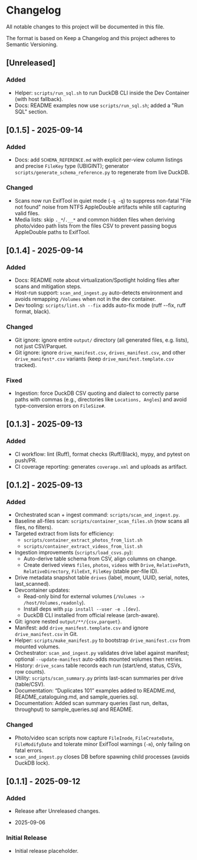 # Changelog

All notable changes to this project will be documented in this file.

The format is based on Keep a Changelog and this project adheres to Semantic Versioning.

## [Unreleased]

### Added

- Helper: `scripts/run_sql.sh` to run DuckDB CLI inside the Dev Container (with host fallback).
- Docs: README examples now use `scripts/run_sql.sh`; added a "Run SQL" section.

## [0.1.5] - 2025-09-14

### Added

- Docs: add `SCHEMA_REFERENCE.md` with explicit per-view column listings and precise `FileKey` type (UBIGINT); generator `scripts/generate_schema_reference.py` to regenerate from live DuckDB.

### Changed

- Scans now run ExifTool in quiet mode (`-q -q`) to suppress non-fatal "File not found" noise from NTFS AppleDouble artifacts while still capturing valid files.
- Media lists: skip `._*`/`.__*` and common hidden files when deriving photo/video path lists from the files CSV to prevent passing bogus AppleDouble paths to ExifTool.

## [0.1.4] - 2025-09-14

### Added

- Docs: README note about virtualization/Spotlight holding files after scans and mitigation steps.
- Host-run support: `scan_and_ingest.py` auto-detects environment and avoids remapping `/Volumes` when not in the dev container.
- Dev tooling: `scripts/lint.sh --fix` adds auto-fix mode (ruff --fix, ruff format, black).

### Changed

- Git ignore: ignore entire `output/` directory (all generated files, e.g. lists), not just CSV/Parquet.
- Git ignore: ignore `drive_manifest.csv`, `drives_manifest.csv`, and other `drive_manifest*.csv` variants (keep `drive_manifest.template.csv` tracked).

### Fixed

- Ingestion: force DuckDB CSV quoting and dialect to correctly parse paths with commas (e.g., directories like `Locations, Angles`) and avoid type-conversion errors on `FileSize#`.

## [0.1.3] - 2025-09-13

### Added

- CI workflow: lint (Ruff), format checks (Ruff/Black), mypy, and pytest on push/PR.
- CI coverage reporting: generates `coverage.xml` and uploads as artifact.

## [0.1.2] - 2025-09-13

### Added

- Orchestrated scan + ingest command: `scripts/scan_and_ingest.py`.
- Baseline all-files scan: `scripts/container_scan_files.sh` (now scans all files, no filters).
- Targeted extract from lists for efficiency:
  - `scripts/container_extract_photos_from_list.sh`
  - `scripts/container_extract_videos_from_list.sh`
- Ingestion improvements (`scripts/load_csvs.py`):
  - Auto-derive table schema from CSV, align columns on change.
  - Create derived views `files`, `photos`, `videos` with `Drive`, `RelativePath`,
    `RelativeDirectory`, `FileExt`, `FileKey` (stable per-file ID).
- Drive metadata snapshot table `drives` (label, mount, UUID, serial, notes, last_scanned).
- Devcontainer updates:
  - Read-only bind for external volumes (`/Volumes -> /host/Volumes,readonly`).
  - Install deps with `pip install --user -e .[dev]`.
  - DuckDB CLI installed from official release (arch-aware).
- Git: ignore nested `output/**/{csv,parquet}`.
- Manifest: add `drive_manifest.template.csv` and ignore `drive_manifest.csv` in Git.
- Helper: `scripts/make_manifest.py` to bootstrap `drive_manifest.csv` from mounted volumes.
- Orchestrator: `scan_and_ingest.py` validates drive label against manifest; optional `--update-manifest` auto-adds mounted volumes then retries.
- History: `drive_scans` table records each run (start/end, status, CSVs, row counts).
- Utility: `scripts/scan_summary.py` prints last-scan summaries per drive (table/CSV).
- Documentation: “Duplicates 101” examples added to README.md, README_cataloguing.md,
  and sample_queries.sql.
- Documentation: Added scan summary queries (last run, deltas, throughput) to sample_queries.sql and README.

### Changed

- Photo/video scan scripts now capture `FileInode`, `FileCreateDate`, `FileModifyDate` and
  tolerate minor ExifTool warnings (`-m`), only failing on fatal errors.
- `scan_and_ingest.py` closes DB before spawning child processes (avoids DuckDB lock).

## [0.1.1] - 2025-09-12

### Added

- Release after Unreleased changes.

 - 2025-09-06

### Initial Release

- Initial release placeholder.
